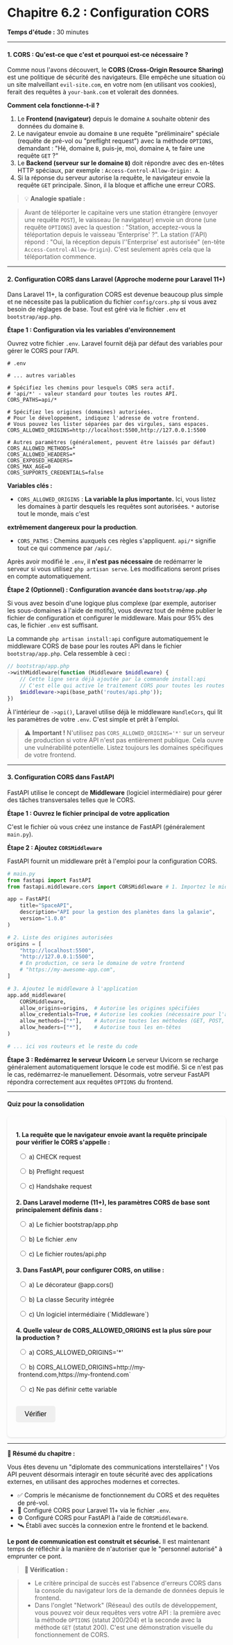 # **Chapitre 6.2 : Configuration CORS**
**Temps d'étude :** 30 minutes

---
#### **1. CORS : Qu'est-ce que c'est et pourquoi est-ce nécessaire ?**

Comme nous l'avons découvert, le **CORS (Cross-Origin Resource Sharing)** est une politique de sécurité des navigateurs. Elle empêche une situation où un site malveillant `evil-site.com`, en votre nom (en utilisant vos cookies), ferait des requêtes à `your-bank.com` et volerait des données.

**Comment cela fonctionne-t-il ?**

1.  Le **Frontend (navigateur)** depuis le domaine `A` souhaite obtenir des données du domaine `B`.
2.  Le navigateur envoie au domaine `B` une requête "préliminaire" spéciale (requête de pré-vol ou "preflight request") avec la méthode `OPTIONS`, demandant : "Hé, domaine `B`, puis-je, moi, domaine `A`, te faire une requête `GET` ?"
3.  Le **Backend (serveur sur le domaine `B`)** doit répondre avec des en-têtes HTTP spéciaux, par exemple : `Access-Control-Allow-Origin: A`.
4.  Si la réponse du serveur autorise la requête, le navigateur envoie la requête `GET` principale. Sinon, il la bloque et affiche une erreur CORS.

> 💡 **Analogie spatiale :**

> Avant de téléporter le capitaine vers une station étrangère (envoyer une requête `POST`), le vaisseau (le navigateur) envoie un drone (une requête `OPTIONS`) avec la question : "Station, acceptez-vous la téléportation depuis le vaisseau 'Enterprise' ?". La station (l'API) répond : "Oui, la réception depuis l''Enterprise' est autorisée" (en-tête `Access-Control-Allow-Origin`). C'est seulement après cela que la téléportation commence.

---

#### **2. Configuration CORS dans Laravel (Approche moderne pour Laravel 11+)**
Dans Laravel 11+, la configuration CORS est devenue beaucoup plus simple et ne nécessite pas la publication du fichier `config/cors.php` si vous avez besoin de réglages de base. Tout est géré via le fichier `.env` et `bootstrap/app.php`.

**Étape 1 : Configuration via les variables d'environnement**

Ouvrez votre fichier `.env`. Laravel fournit déjà par défaut des variables pour gérer le CORS pour l'API.

```env
# .env

# ... autres variables

# Spécifiez les chemins pour lesquels CORS sera actif.
# 'api/*' - valeur standard pour toutes les routes API.
CORS_PATHS=api/*

# Spécifiez les origines (domaines) autorisées.
# Pour le développement, indiquez l'adresse de votre frontend.
# Vous pouvez les lister séparées par des virgules, sans espaces.
CORS_ALLOWED_ORIGINS=http://localhost:5500,http://127.0.0.1:5500

# Autres paramètres (généralement, peuvent être laissés par défaut)
CORS_ALLOWED_METHODS=*
CORS_ALLOWED_HEADERS=*
CORS_EXPOSED_HEADERS=
CORS_MAX_AGE=0
CORS_SUPPORTS_CREDENTIALS=false
```

**Variables clés :**

- `CORS_ALLOWED_ORIGINS` : **La variable la plus importante.** Ici, vous listez les domaines à partir desquels les requêtes sont autorisées. `*` autorise tout le monde, mais c'est

**extrêmement dangereux pour la production**.

- `CORS_PATHS` : Chemins auxquels ces règles s'appliquent. `api/*` signifie tout ce qui commence par `/api/`.

Après avoir modifié le `.env`, il **n'est pas nécessaire** de redémarrer le serveur si vous utilisez `php artisan serve`. Les modifications seront prises en compte automatiquement.

**Étape 2 (Optionnel) : Configuration avancée dans `bootstrap/app.php`**

Si vous avez besoin d'une logique plus complexe (par exemple, autoriser les sous-domaines à l'aide de motifs), vous devrez tout de même publier le fichier de configuration et configurer le middleware. Mais pour 95% des cas, le fichier `.env` est suffisant.

La commande `php artisan install:api` configure automatiquement le middleware CORS de base pour les routes API dans le fichier `bootstrap/app.php`. Cela ressemble à ceci :

```php
// bootstrap/app.php
->withMiddleware(function (Middleware $middleware) {
    // Cette ligne sera déjà ajoutée par la commande install:api
    // C'est elle qui active le traitement CORS pour toutes les routes API
    $middleware->api(base_path('routes/api.php'));
})
```

À l'intérieur de `->api()`, Laravel utilise déjà le middleware `HandleCors`, qui lit les paramètres de votre `.env`. C'est simple et prêt à l'emploi.

> ⚠️ **Important !** N'utilisez pas `CORS_ALLOWED_ORIGINS='*'` sur un serveur de production si votre API n'est pas entièrement publique. Cela ouvre une vulnérabilité potentielle. Listez toujours les domaines spécifiques de votre frontend.

---

#### **3. Configuration CORS dans FastAPI**

FastAPI utilise le concept de **Middleware** (logiciel intermédiaire) pour gérer des tâches transversales telles que le CORS.

**Étape 1 : Ouvrez le fichier principal de votre application**

C'est le fichier où vous créez une instance de FastAPI (généralement `main.py`).

**Étape 2 : Ajoutez `CORSMiddleware`**

FastAPI fournit un middleware prêt à l'emploi pour la configuration CORS.

```python
# main.py
from fastapi import FastAPI
from fastapi.middleware.cors import CORSMiddleware # 1. Importez le middleware

app = FastAPI(
    title="SpaceAPI",
    description="API pour la gestion des planètes dans la galaxie",
    version="1.0.0"
)

# 2. Liste des origines autorisées
origins = [
    "http://localhost:5500",
    "http://127.0.0.1:5500",
    # En production, ce sera le domaine de votre frontend
    # "https://my-awesome-app.com",
]

# 3. Ajoutez le middleware à l'application
app.add_middleware(
    CORSMiddleware,
    allow_origins=origins,  # Autorise les origines spécifiées
    allow_credentials=True, # Autorise les cookies (nécessaire pour l'authentification)
    allow_methods=["*"],    # Autorise toutes les méthodes (GET, POST, etc.)
    allow_headers=["*"],    # Autorise tous les en-têtes
)

# ... ici vos routeurs et le reste du code
```

**Étape 3 : Redémarrez le serveur Uvicorn**
Le serveur Uvicorn se recharge généralement automatiquement lorsque le code est modifié. Si ce n'est pas le cas, redémarrez-le manuellement. Désormais, votre serveur FastAPI répondra correctement aux requêtes `OPTIONS` du frontend.

---

#### **Quiz pour la consolidation**


<style>
    #quiz-container {
        border-radius: 8px;
        padding: 20px;
        margin-top: 20px;
        box-shadow: 0 2px 4px rgba(0,0,0,0.1);
    }
    .question {
        margin-bottom: 15px;
    }
    .question p {
        font-weight: bold;
        margin-bottom: 10px;
    }
    #quiz-container label {
        display: block;
        margin-bottom: 5px;
        cursor: pointer;
        padding: 5px;
        border-radius: 4px;
    }
    #quiz-container button {
        border: none;
        padding: 10px 20px;
        border-radius: 5px;
        cursor: pointer;
        font-size: 16px;
        margin-top: 10px;
    }
    #quiz-container button:hover {
    }
    #quiz-results {
        margin-top: 20px;
        padding: 15px;
        border-radius: 5px;
    }
</style>

<div id="quiz-container">
  <form id="quiz-form">
    <div class="question">
      <p>1. La requête que le navigateur envoie avant la requête principale pour vérifier le CORS s'appelle :</p>
      <label><input type="radio" name="q1" value="a"> a) CHECK request</label>
      <label><input type="radio" name="q1" value="b"> b) Preflight request</label>
      <label><input type="radio" name="q1" value="c"> c) Handshake request</label>
    </div>
    <div class="question">
      <p>2. Dans Laravel moderne (11+), les paramètres CORS de base sont principalement définis dans :</p>
      <label><input type="radio" name="q2" value="a"> a) Le fichier bootstrap/app.php</label>
      <label><input type="radio" name="q2" value="b"> b) Le fichier .env</label>
      <label><input type="radio" name="q2" value="c"> c) Le fichier routes/api.php</label>
    </div>
    <div class="question">
      <p>3. Dans FastAPI, pour configurer CORS, on utilise :</p>
      <label><input type="radio" name="q3" value="a"> a) Le décorateur @app.cors()</label>
      <label><input type="radio" name="q3" value="b"> b) La classe Security intégrée</label>
      <label><input type="radio" name="q3" value="c"> c) Un logiciel intermédiaire (`Middleware`)</label>
    </div>
    <div class="question">
      <p>4. Quelle valeur de CORS_ALLOWED_ORIGINS est la plus sûre pour la production ?</p>
      <label><input type="radio" name="q4" value="a"> a) CORS_ALLOWED_ORIGINS='*'</label>
      <label><input type="radio" name="q4" value="b"> b) CORS_ALLOWED_ORIGINS=http://my-frontend.com,https://my-frontend.com`</label>
      <label><input type="radio" name="q4" value="c"> c) Ne pas définir cette variable</label>
    </div>
    <button type="button" onclick="checkQuizAnswers()">Vérifier</button>
  </form>
  <div id="quiz-results" style="display:none;"></div>
</div>

<script>
  function checkQuizAnswers() {
    const correctAnswers = { q1: 'b', q2: 'b', q3: 'c', q4: 'b' };
    const form = document.getElementById('quiz-form');
    const resultsContainer = document.getElementById('quiz-results');
    let score = 0;
    let resultsHTML = '<h4>Résultats :</h4><ul>';

    for (const [question, correctAnswer] of Object.entries(correctAnswers)) {
      const questionDiv = form.querySelector(`input[name="${question}"]`).closest('.question');
      const labels = questionDiv.querySelectorAll('label');
      labels.forEach(l => {
          l.style.color = 'inherit';
          l.style.fontWeight = 'normal';
          l.style.border = 'none';
      });

      const userAnswer = form.elements[question] ? form.elements[question].value : undefined;

      if (userAnswer) {
        const selectedLabel = form.querySelector(`input[name="${question}"][value="${userAnswer}"]`).parentElement;
        if (userAnswer === correctAnswer) {
          score++;
          selectedLabel.style.fontWeight = 'bold';
          resultsHTML += `<li>Question ${question.slice(1)} : <span style="color:green;">Correct !</span></li>`;
        } else {
          selectedLabel.style.fontWeight = 'bold';
          const correctLabel = form.querySelector(`input[name="${question}"][value="${correctAnswer}"]`).parentElement;
          correctLabel.style.fontWeight = 'bold';
          resultsHTML += `<li>Question ${question.slice(1)} : <span style="color:red;">Incorrect.</span> La bonne réponse est : <b>${correctAnswer.toUpperCase()}</b></li>`;
        }
      } else {
        resultsHTML += `<li>Question ${question.slice(1)} : <span style="color:orange;">Pas de réponse.</span></li>`;
      }
    }

    resultsHTML += `</ul><p><b>Votre score : ${score} sur ${Object.keys(correctAnswers).length}</b></p>`;
    resultsContainer.innerHTML = resultsHTML;
    resultsContainer.style.display = 'block';
  }
</script>

---

**🚀 Résumé du chapitre :**

Vous êtes devenu un "diplomate des communications interstellaires" ! Vos API peuvent désormais interagir en toute sécurité avec des applications externes, en utilisant des approches modernes et correctes.

- ✅ Compris le mécanisme de fonctionnement du CORS et des requêtes de pré-vol.
- 🔧 Configuré CORS pour Laravel 11+ via le fichier `.env`.
- ⚙️ Configuré CORS pour FastAPI à l'aide de `CORSMiddleware`.
- 🛰️ Établi avec succès la connexion entre le frontend et le backend.

**Le pont de communication est construit et sécurisé.** Il est maintenant temps de réfléchir à la manière de n'autoriser que le "personnel autorisé" à emprunter ce pont.

> **📌 Vérification :**

> - Le critère principal de succès est l'absence d'erreurs CORS dans la console du navigateur lors de la demande de données depuis le frontend.
> - Dans l'onglet "Network" (Réseau) des outils de développement, vous pouvez voir deux requêtes vers votre API : la première avec la méthode `OPTIONS` (statut 200/204) et la seconde avec la méthode `GET` (statut 200). C'est une démonstration visuelle du fonctionnement de CORS.